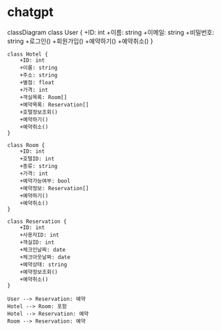 # chatgpt
classDiagram
    class User {
        +ID: int
        +이름: string
        +이메일: string
        +비밀번호: string
        +로그인()
        +회원가입()
        +예약하기()
        +예약취소()
    }

    class Hotel {
        +ID: int
        +이름: string
        +주소: string
        +별점: float
        +가격: int
        +객실목록: Room[]
        +예약목록: Reservation[]
        +호텔정보조회()
        +예약하기()
        +예약취소()
    }

    class Room {
        +ID: int
        +호텔ID: int
        +종류: string
        +가격: int
        +예약가능여부: bool
        +예약정보: Reservation[]
        +예약하기()
        +예약취소()
    }

    class Reservation {
        +ID: int
        +사용자ID: int
        +객실ID: int
        +체크인날짜: date
        +체크아웃날짜: date
        +예약상태: string
        +예약정보조회()
        +예약취소()
    }

    User --> Reservation: 예약
    Hotel --> Room: 포함
    Hotel --> Reservation: 예약
    Room --> Reservation: 예약
